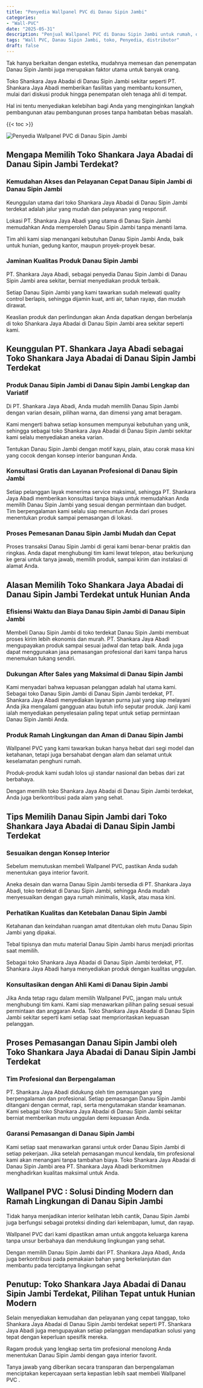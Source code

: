 ```yaml
---
title: "Penyedia Wallpanel PVC di Danau Sipin Jambi"
categories: 
- "Wall-PVC"
date: "2025-05-31"
description: "Penjual Wallpanel PVC di Danau Sipin Jambi untuk rumah, office, dan toko. Produk terbaik, variasi motif, pilihan warna menarik, beserta servis pemasangan dikerjakan oleh teknisi ahli dan jaminan resmi!|Servis penyediaan Wallpanel PVC di Danau Sipin Jambi untuk keperluan rumah, perkantoran, maupun toko, dengan material berkualitas dan penempatan oleh tim ahli serta garansi resmi.|Pilihan Wallpanel PVC di Danau Sipin Jambi yang terpercaya untuk tempat tinggal, perkantoran, dan gerai, dengan produk terbaik dan instalasi oleh tim berpengalaman serta jaminan resmi.|Penyediaan Wallpanel PVC di Danau Sipin Jambi untuk tempat tinggal, perkantoran, serta gerai, dengan panel berkualitas dan penempatan ditangani oleh tenaga ahli ahli, dilengkapi dengan garansi resmi.}"
tags: "Wall PVC, Danau Sipin Jambi, toko, Penyedia, distributor"
draft: false
---
```


Tak hanya berkaitan dengan estetika, mudahnya memesan dan penempatan Danau Sipin Jambi juga merupakan faktor utama untuk banyak orang.

Toko Shankara Jaya Abadai di Danau Sipin Jambi sekitar seperti PT. Shankara Jaya Abadi memberikan fasilitas yang membantu konsumen, mulai dari diskusi produk hingga penempatan oleh tenaga ahli di tempat.

Hal ini tentu menyediakan kelebihan bagi Anda yang menginginkan langkah pembangunan atau pembangunan proses tanpa hambatan bebas masalah.

{{< toc >}}

![Penyedia Wallpanel PVC di Danau Sipin Jambi](/images/Wall-PVC/Penyedia-Wallpanel-PVC-di-Danau-Sipin-Jambi.png)


## Mengapa Memilih Toko Shankara Jaya Abadai di Danau Sipin Jambi Terdekat?

### Kemudahan Akses dan Pelayanan Cepat Danau Sipin Jambi di Danau Sipin Jambi

Keunggulan utama dari toko Shankara Jaya Abadai di Danau Sipin Jambi terdekat adalah jalur yang mudah dan pelayanan yang responsif.

Lokasi PT. Shankara Jaya Abadi yang utama di Danau Sipin Jambi memudahkan Anda memperoleh Danau Sipin Jambi tanpa menanti lama.

Tim ahli kami siap menangani kebutuhan Danau Sipin Jambi Anda, baik untuk hunian, gedung kantor, maupun proyek-proyek besar.

### Jaminan Kualitas Produk Danau Sipin Jambi

PT. Shankara Jaya Abadi, sebagai penyedia Danau Sipin Jambi di Danau Sipin Jambi area sekitar, berniat menyediakan produk terbaik.

Setiap Danau Sipin Jambi yang kami tawarkan sudah melewati quality control berlapis, sehingga dijamin kuat, anti air, tahan rayap, dan mudah dirawat.

Keaslian produk dan perlindungan akan Anda dapatkan dengan berbelanja di toko Shankara Jaya Abadai di Danau Sipin Jambi area sekitar seperti kami.

## Keunggulan PT. Shankara Jaya Abadi sebagai Toko Shankara Jaya Abadai di Danau Sipin Jambi Terdekat

### Produk Danau Sipin Jambi di Danau Sipin Jambi Lengkap dan Variatif

Di PT. Shankara Jaya Abadi, Anda mudah memilih Danau Sipin Jambi dengan varian desain, pilihan warna, dan dimensi yang amat beragam.

Kami mengerti bahwa setiap konsumen mempunyai kebutuhan yang unik, sehingga sebagai toko Shankara Jaya Abadai di Danau Sipin Jambi sekitar kami selalu menyediakan aneka varian.

Tentukan Danau Sipin Jambi dengan motif kayu, plain, atau corak masa kini yang cocok dengan konsep interior bangunan Anda.

### Konsultasi Gratis dan Layanan Profesional di Danau Sipin Jambi

Setiap pelanggan layak menerima service maksimal, sehingga PT. Shankara Jaya Abadi memberikan konsultasi tanpa biaya untuk memudahkan Anda memilih Danau Sipin Jambi yang sesuai dengan permintaan dan budget. Tim berpengalaman kami selalu siap menuntun Anda dari proses menentukan produk sampai pemasangan di lokasi.

### Proses Pemesanan Danau Sipin Jambi Mudah dan Cepat

Proses transaksi Danau Sipin Jambi di gerai kami benar-benar praktis dan ringkas. Anda dapat menghubungi tim kami lewat telepon, atau berkunjung ke gerai untuk tanya jawab, memilih produk, sampai kirim dan instalasi di alamat Anda.

## Alasan Memilih Toko Shankara Jaya Abadai di Danau Sipin Jambi Terdekat untuk Hunian Anda

### Efisiensi Waktu dan Biaya Danau Sipin Jambi di Danau Sipin Jambi

Membeli Danau Sipin Jambi di toko terdekat Danau Sipin Jambi membuat proses kirim lebih ekonomis dan murah. PT. Shankara Jaya Abadi mengupayakan produk sampai sesuai jadwal dan tetap baik. Anda juga dapat menggunakan jasa pemasangan profesional dari kami tanpa harus menemukan tukang sendiri.

### Dukungan After Sales yang Maksimal di Danau Sipin Jambi

Kami menyadari bahwa kepuasan pelanggan adalah hal utama kami. Sebagai toko Danau Sipin Jambi di Danau Sipin Jambi terdekat, PT. Shankara Jaya Abadi menyediakan layanan purna jual yang siap melayani Anda jika mengalami gangguan atau butuh info seputar produk. Janji kami ialah menyediakan penyelesaian paling tepat untuk setiap permintaan Danau Sipin Jambi Anda.

### Produk Ramah Lingkungan dan Aman di Danau Sipin Jambi

 Wallpanel PVC  yang kami tawarkan bukan hanya hebat dari segi model dan ketahanan, tetapi juga bersahabat dengan alam dan selamat untuk keselamatan penghuni rumah.

Produk-produk kami sudah lolos uji standar nasional dan bebas dari zat berbahaya.

Dengan memilih toko Shankara Jaya Abadai di Danau Sipin Jambi terdekat, Anda juga berkontribusi pada alam yang sehat.

## Tips Memilih Danau Sipin Jambi dari Toko Shankara Jaya Abadai di Danau Sipin Jambi Terdekat

### Sesuaikan dengan Konsep Interior 

Sebelum memutuskan membeli Wallpanel PVC, pastikan Anda sudah menentukan gaya interior favorit.

Aneka desain dan warna Danau Sipin Jambi tersedia di PT. Shankara Jaya Abadi, toko terdekat di Danau Sipin Jambi, sehingga Anda mudah menyesuaikan dengan gaya rumah minimalis, klasik, atau masa kini.

### Perhatikan Kualitas dan Ketebalan Danau Sipin Jambi

Ketahanan dan keindahan ruangan amat ditentukan oleh mutu Danau Sipin Jambi yang dipakai.

Tebal tipisnya dan mutu material Danau Sipin Jambi harus menjadi prioritas saat memilih.

Sebagai toko Shankara Jaya Abadai di Danau Sipin Jambi terdekat, PT. Shankara Jaya Abadi hanya menyediakan produk dengan kualitas unggulan.

### Konsultasikan dengan Ahli Kami di Danau Sipin Jambi

Jika Anda tetap ragu dalam memilih Wallpanel PVC, jangan malu untuk menghubungi tim kami. Kami siap menawarkan pilihan paling sesuai sesuai permintaan dan anggaran Anda. Toko Shankara Jaya Abadai di Danau Sipin Jambi sekitar seperti kami setiap saat memprioritaskan kepuasan pelanggan.

## Proses Pemasangan Danau Sipin Jambi oleh Toko Shankara Jaya Abadai di Danau Sipin Jambi Terdekat

### Tim Profesional dan Berpengalaman

PT. Shankara Jaya Abadi didukung oleh tim pemasangan yang berpengalaman dan profesional. Setiap pemasangan Danau Sipin Jambi ditangani dengan cermat, rapi, serta mengutamakan standar keamanan. Kami sebagai toko Shankara Jaya Abadai di Danau Sipin Jambi sekitar berniat memberikan mutu unggulan demi kepuasan Anda.

### Garansi Pemasangan di Danau Sipin Jambi

Kami setiap saat menawarkan garansi untuk order Danau Sipin Jambi di setiap pekerjaan. Jika setelah pemasangan muncul kendala, tim profesional kami akan menangani tanpa tambahan biaya. Toko Shankara Jaya Abadai di Danau Sipin Jambi area PT. Shankara Jaya Abadi berkomitmen menghadirkan kualitas maksimal untuk Anda.

##  Wallpanel PVC : Solusi Dinding Modern dan Ramah Lingkungan di Danau Sipin Jambi

Tidak hanya menjadikan interior kelihatan lebih cantik, Danau Sipin Jambi juga berfungsi sebagai proteksi dinding dari kelembapan, lumut, dan rayap.

 Wallpanel PVC  dari kami dipastikan aman untuk anggota keluarga karena tanpa unsur berbahaya dan mendukung lingkungan yang sehat.

Dengan memilih Danau Sipin Jambi dari PT. Shankara Jaya Abadi, Anda juga berkontribusi pada pemakaian bahan yang berkelanjutan dan membantu pada terciptanya lingkungan sehat

## Penutup: Toko Shankara Jaya Abadai di Danau Sipin Jambi Terdekat, Pilihan Tepat untuk Hunian Modern

Selain menyediakan kemudahan dan pelayanan yang cepat tanggap, toko Shankara Jaya Abadai di Danau Sipin Jambi terdekat seperti PT. Shankara Jaya Abadi juga mengupayakan setiap pelanggan mendapatkan solusi yang tepat dengan keperluan spesifik mereka.

Ragam produk yang lengkap serta tim profesional menolong Anda menentukan Danau Sipin Jambi dengan gaya interior favorit.

Tanya jawab yang diberikan secara transparan dan berpengalaman menciptakan kepercayaan serta kepastian lebih saat membeli  Wallpanel PVC .